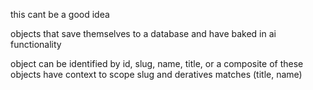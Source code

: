 this cant be a good idea

objects that save themselves to a database and have baked in ai functionality

object can be identified by id, slug, name, title, or a composite of these
objects have context to scope slug and deratives matches (title, name)

